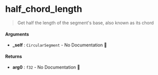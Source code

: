 # half\_chord\_length

>  Get half the length of the segment's base, also known as its chord

#### Arguments

- **\_self** : `CircularSegment` \- No Documentation 🚧

#### Returns

- **arg0** : `f32` \- No Documentation 🚧
